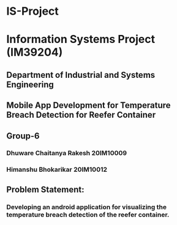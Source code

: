# IS-Project
# Information Systems Project (IM39204)
## Department of Industrial and Systems Engineering
## Mobile App Development for Temperature Breach Detection for Reefer Container

## Group-6 
### Dhuware Chaitanya Rakesh 20IM10009
### Himanshu Bhokarikar      20IM10012

## Problem Statement:
### Developing an android application for visualizing the temperature breach detection of the reefer container.
